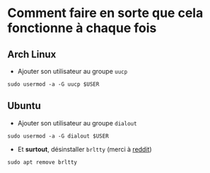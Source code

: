# Comment faire en sorte que cela fonctionne à chaque fois

## Arch Linux 
- Ajouter son utilisateur au groupe `uucp`
```
sudo usermod -a -G uucp $USER
```


## Ubuntu
- Ajouter son utilisateur au groupe `dialout`
```
sudo usermod -a -G dialout $USER
```
- Et **surtout**, désinstaller `brltty` (merci à [reddit](https://askubuntu.com/questions/1403705/dev-ttyusb0-not-present-in-ubuntu-22-04))
```
sudo apt remove brltty
```
